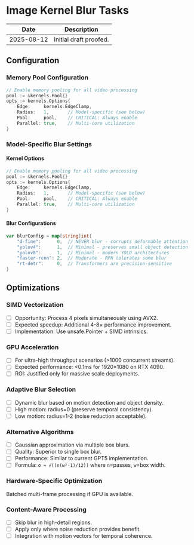 # Image Kernel Blur Tasks

| Date       | Description            |
| ---------- | ---------------------- |
| 2025-08-12 | Initial draft proofed. |

## Configuration

### Memory Pool Configuration

```go
// Enable memory pooling for all video processing
pool := &kernels.Pool{}
opts := kernels.Options{
    Edge:     kernels.EdgeClamp,
    Radius:   1,       // Model-specific (see below)
    Pool:     pool,    // CRITICAL: Always enable
    Parallel: true,    // Multi-core utilization
}
```

### Model-Specific Blur Settings

#### Kernel Options

```go
// Enable memory pooling for all video processing
pool := &kernels.Pool{}
opts := kernels.Options{
    Edge:     kernels.EdgeClamp,
    Radius:   1,       // Model-specific (see below)
    Pool:     pool,    // CRITICAL: Always enable
    Parallel: true,    // Multi-core utilization
}
```

#### Blur Configurations

```go
var blurConfig = map[string]int{
    "d-fine":      0,  // NEVER blur - corrupts deformable attention
    "yolov4":      1,  // Minimal - preserves small object detection
    "yolov8":      1,  // Minimal - modern YOLO architectures
    "faster-rcnn": 2,  // Moderate - RPN tolerates some blur
    "rt-detr":     0,  // Transformers are precision-sensitive
}
```

## Optimizations

### SIMD Vectorization

- [ ] Opportunity: Process 4 pixels simultaneously using AVX2.
- [ ] Expected speedup: Additional 4-8× performance improvement.
- [ ] Implementation: Use unsafe.Pointer + SIMD intrinsics.

### GPU Acceleration

- [ ] For ultra-high throughput scenarios (>1000 concurrent streams).
- [ ] Expected performance: <0.1ms for 1920×1080 on RTX 4090.
- [ ] ROI: Justified only for massive scale deployments.

### Adaptive Blur Selection

- [ ] Dynamic blur based on motion detection and object density.
- [ ] High motion: radius=0 (preserve temporal consistency).
- [ ] Low motion: radius=1-2 (noise reduction acceptable).

### Alternative Algorithms

- [ ] Gaussian approximation via multiple box blurs.
- [ ] Quality: Superior to single box blur.
- [ ] Performance: Similar to current GPT5 implementation.
- [ ] Formula: `σ ≈ √((n(w²-1)/12))` where `n`=passes, `w`=box width.

### Hardware-Specific Optimization

Batched multi-frame processing if GPU is available.

### Content-Aware Processing

- [ ] Skip blur in high-detail regions.
- [ ] Apply only where noise reduction provides benefit.
- [ ] Integration with motion vectors for temporal coherence.
